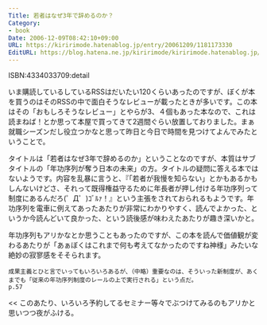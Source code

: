 ```yaml
---
Title: 若者はなぜ3年で辞めるのか？
Category:
- book
Date: 2006-12-09T08:42:10+09:00
URL: https://kiririmode.hatenablog.jp/entry/20061209/1181173330
EditURL: https://blog.hatena.ne.jp/kiririmode/kiririmode.hatenablog.jp/atom/entry/8454420450078217850
---
```



ISBN:4334033709:detail

いま購読しているしているRSSはだいたい120くらいあったのですが、ぼくが本を買うのはそのRSSの中で面白そうなレビューが載ったときが多いです。この本はその「おもしろそうなレビュー」とやらが3、４個もあった本なので、これは読まねば！とか思って本屋で買ってきて2週間ぐらい放置しておりました。まぁ就職シーズンだし役立つかなと思って昨日と今日で時間を見つけてよんでみたということで。


タイトルは「若者はなぜ3年で辞めるのか」ということなのですが、本質はサブタイトルの「年功序列が奪う日本の未来」の方。タイトルの疑問に答える本ではないようです。内容を乱暴に言うと、『「若者が我慢を知らない」とかもあるかもしんないけどさ、それって既得権益守るために年長者が押し付ける年功序列って制度にあるんだろ(゜Д゜)ｺﾞﾙｧ！』という主張をされておられるもようです。年功序列を電車に例えてあったあたりが非常にわかりやすく、読んでよかった、というか今読んどいて良かった、という読後感が味わえたあたりが趣き深いかと。


年功序列もアリかなとか思うこともあったのですが、この本を読んで価値観が変わるあたりが「あぁぼくはこれまで何も考えてなかったのですね神様」みたいな絶妙の寂寥感をそそられます。
>>
    成果主義とひと言でいってもいろいろあるが、（中略）重要なのは、そういった新制度が、あくまでも「従来の年功序列制度のレールの上で実行される」という点だ。
    p.57
<<
このあたり、いろいろ予約してるセミナー等々でぶつけてみるのもアリかと思いつつ夜がふける。
